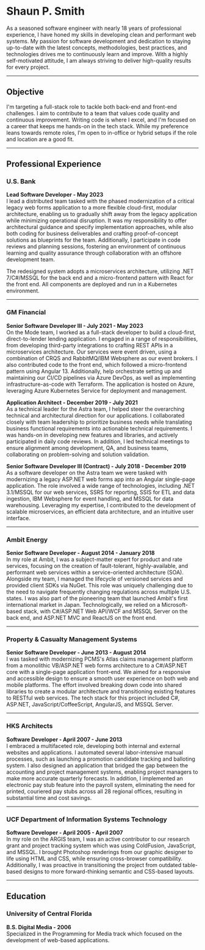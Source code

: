 # Shaun P. Smith

As a seasoned software engineer with nearly 18 years of professional experience, I have honed my skills in developing clean and performant web systems. My passion for software development and dedication to staying up-to-date with the latest concepts, methodologies, best practices, and technologies drives me to continuously learn and improve. With a highly self-motivated attitude, I am always striving to deliver high-quality results for every project.

---

## Objective

I'm targeting a full-stack role to tackle both back-end and front-end challenges. I aim to contribute to a team that values code quality and continuous improvement. Writing code is where I excel, and I'm focused on a career that keeps me hands-on in the tech stack. While my preference leans towards remote roles, I'm open to in-office or hybrid setups if the role and location are a good fit.

---

## Professional Experience

### U.S. Bank  
**Lead Software Developer - May 2023**  
I lead a distributed team tasked with the phased modernization of a critical legacy web forms application to a more flexible cloud-first, modular architecture, enabling us to gradually shift away from the legacy application while minimizing operational disruption. It was my responsibility to offer architectural guidance and specify implementation approaches, while also both coding for business deliverables and crafting proof-of-concept solutions as blueprints for the team. Additionally, I participate in code reviews and planning sessions, fostering an environment of continuous learning and quality assurance through collaboration with an offshore development team.

The redesigned system adopts a microservices architecture, utilizing .NET 7/C#/MSSQL for the back end and a micro-frontend pattern with React for the front end. All components are deployed and run in a Kubernetes environment.

---

### GM Financial  
**Senior Software Developer III - July 2021 - May 2023**  
On the Mode team, I worked as a full-stack developer to build a cloud-first, direct-to-lender lending application. I engaged in a range of responsibilities, from developing third-party integrations to crafting REST APIs in a microservices architecture. Our services were event driven, using a combination of CRQS and RabbitMQ/IBM Websphere as our event brokers. I also contributed code to the front end, which followed a micro-frontend pattern using Angular 13. Additionally, help orchestrate setting up and maintaining our CI/CD pipelines via Azure DevOps, as well as implementing infrastructure-as-code with Terraform. The application is hosted on Azure, leveraging Azure Kubernetes Service for deployment and management.

**Application Architect - December 2019 - July 2021**  
As a technical leader for the Astra team, I helped steer the overarching technical and architectural direction for our applications. I collaborated closely with team leadership to prioritize business needs while translating business functional requirements into actionable technical requirements. I was hands-on in developing new features and libraries, and actively participated in daily code reviews. In addition, I led technical meetings to ensure alignment among development, QA, and business teams, collaborating on problem-solving and solution validation.

**Senior Software Developer III (Contract) - July 2018 - December 2019**  
As a software developer on the Astra team we were tasked with modernizing a legacy ASP.NET web forms app into an Angular single-page application. The role involved a wide range of technologies, including .NET 3.1/MSSQL for our web services, SSRS for reporting, SSIS for ETL and data ingestion, IBM Websphere for event handling, and MSSQL for data warehousing. Leveraging my expertise, I contributed to the development of scalable microservices, an efficient data architecture, and an intuitive user interface.

---

### Ambit Energy  
**Senior Software Developer - August 2014 - January 2018**  
In my role at Ambit, I was a subject-matter expert for product and rate services, focusing on the creation of fault-tolerant, highly-available, and performant web services within a service-oriented architecture (SOA). Alongside my team, I managed the lifecycle of versioned services and provided client SDKs via NuGet. This role was uniquely challenging due to the need to navigate frequently changing regulations across multiple U.S. states. I was also part of the pioneering team that launched Ambit's first international market in Japan. Technologically, we relied on a Microsoft-based stack, with C#/ASP.NET Web API/WCF and MSSQL Server on the back end, and ASP.NET MVC and ReactJS on the front end.

---

### Property & Casualty Management Systems
**Senior Software Developer - June 2013 - August 2014**  
I was tasked with modernizing PCMS's Atlas claims management platform from a monolithic VB/ASP.NET web forms architecture to a C#/ASP.NET core with a single-page application front-end. We aimed for a responsive and accessible design to ensure a smooth user experience on both web and mobile platforms. The effort involved breaking down code into shared libraries to create a modular architecture and transitioning existing features to RESTful web services. The tech stack for this project included C#, ASP.NET, JavaScript/CoffeeScript, AngularJS, and MSSQL Server.

---

### HKS Architects
**Software Developer - April 2007 - June 2013**  
I embraced a multifaceted role, developing both internal and external websites and applications. I automated several labor-intensive manual processes, such as launching a promotion candidate tracking and balloting system. I also designed an application that bridged the gap between the accounting and project management systems, enabling project managers to make more accurate quarterly forecasts. In addition, I implemented an electronic pay stub feature into the payroll system, eliminating the need for printed, couriered pay stubs across all 28 regional offices, resulting in substantial time and cost savings.

---

### UCF Department of Information Systems Technology  
**Software Developer - April 2005 - April 2007**  
In my role on the ARGIS team, I was an active contributor to our research grant and project tracking system which was using ColdFusion, JavaScript, and MSSQL. I brought Photoshop renderings from our graphic designer to life using HTML and CSS, while ensuring cross-browser compatibility. Additionally, I was proactive in transitioning the project from outdated table-based designs to more forward-thinking semantic and CSS-based layouts.

---

## Education

### University of Central Florida  
**B.S. Digital Media - 2006**  
Specialized in the Programming for Media track which focused on the development of web-based applications.
